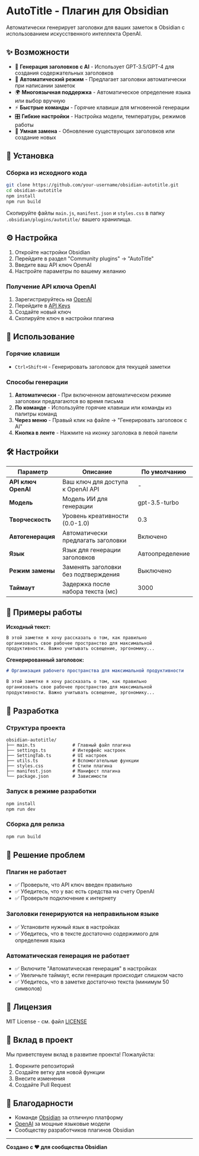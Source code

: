 # AutoTitle - Плагин для Obsidian

Автоматически генерирует заголовки для ваших заметок в Obsidian с использованием искусственного интеллекта OpenAI.

## ✨ Возможности

- 🤖 **Генерация заголовков с AI** - Использует GPT-3.5/GPT-4 для создания содержательных заголовков
- 🔄 **Автоматический режим** - Предлагает заголовки автоматически при написании заметок
- 🌍 **Многоязычная поддержка** - Автоматическое определение языка или выбор вручную
- ⚡ **Быстрые команды** - Горячие клавиши для мгновенной генерации
- 🎛️ **Гибкие настройки** - Настройка модели, температуры, режимов работы
- 📝 **Умная замена** - Обновление существующих заголовков или создание новых

## 🚀 Установка

### Сборка из исходного кода
```bash
git clone https://github.com/your-username/obsidian-autotitle.git
cd obsidian-autotitle
npm install
npm run build
```

Скопируйте файлы `main.js`, `manifest.json` и `styles.css` в папку `.obsidian/plugins/autotitle/` вашего хранилища.

## ⚙️ Настройка

1. Откройте настройки Obsidian
2. Перейдите в раздел "Community plugins" → "AutoTitle"
3. Введите ваш API ключ OpenAI
4. Настройте параметры по вашему желанию

### Получение API ключа OpenAI

1. Зарегистрируйтесь на [OpenAI](https://platform.openai.com/)
2. Перейдите в [API Keys](https://platform.openai.com/api-keys)
3. Создайте новый ключ
4. Скопируйте ключ в настройки плагина

## 🎯 Использование

### Горячие клавиши
- `Ctrl+Shift+H` - Генерировать заголовок для текущей заметки

### Способы генерации
1. **Автоматически** - При включенном автоматическом режиме заголовки предлагаются во время письма
2. **По команде** - Используйте горячие клавиши или команды из палитры команд
3. **Через меню** - Правый клик на файле → "Генерировать заголовок с AI"
4. **Кнопка в ленте** - Нажмите на иконку заголовка в левой панели

## 🛠️ Настройки

| Параметр | Описание | По умолчанию |
|----------|----------|-------------|
| **API ключ OpenAI** | Ваш ключ для доступа к OpenAI API | - |
| **Модель** | Модель ИИ для генерации | gpt-3.5-turbo |
| **Творческость** | Уровень креативности (0.0-1.0) | 0.3 |
| **Автогенерация** | Автоматически предлагать заголовки | Включено |
| **Язык** | Язык для генерации заголовков | Автоопределение |
| **Режим замены** | Заменять заголовки без подтверждения | Выключено |
| **Таймаут** | Задержка после набора текста (мс) | 3000 |

## 🎨 Примеры работы

**Исходный текст:**
```markdown
В этой заметке я хочу рассказать о том, как правильно 
организовать свое рабочее пространство для максимальной 
продуктивности. Важно учитывать освещение, эргономику...
```

**Сгенерированный заголовок:**
```markdown
# Организация рабочего пространства для максимальной продуктивности

В этой заметке я хочу рассказать о том, как правильно 
организовать свое рабочее пространство для максимальной 
продуктивности. Важно учитывать освещение, эргономику...
```

## 🔧 Разработка

### Структура проекта
```
obsidian-autotitle/
├── main.ts              # Главный файл плагина
├── settings.ts          # Интерфейс настроек
├── SettingTab.ts        # UI настроек
├── utils.ts             # Вспомогательные функции
├── styles.css           # Стили плагина
├── manifest.json        # Манифест плагина
└── package.json         # Зависимости
```

### Запуск в режиме разработки
```bash
npm install
npm run dev
```

### Сборка для релиза
```bash
npm run build
```

## 🐛 Решение проблем

### Плагин не работает
- ✅ Проверьте, что API ключ введен правильно
- ✅ Убедитесь, что у вас есть средства на счету OpenAI
- ✅ Проверьте подключение к интернету

### Заголовки генерируются на неправильном языке
- ✅ Установите нужный язык в настройках
- ✅ Убедитесь, что в тексте достаточно содержимого для определения языка

### Автоматическая генерация не работает
- ✅ Включите "Автоматическая генерация" в настройках
- ✅ Увеличьте таймаут, если генерация происходит слишком часто
- ✅ Убедитесь, что в заметке достаточно текста (минимум 50 символов)

## 📝 Лицензия

MIT License - см. файл [LICENSE](LICENSE)

## 🤝 Вклад в проект

Мы приветствуем вклад в развитие проекта! Пожалуйста:

1. Форкните репозиторий
2. Создайте ветку для новой функции
3. Внесите изменения
4. Создайте Pull Request

## 🙏 Благодарности

- Команде [Obsidian](https://obsidian.md/) за отличную платформу
- [OpenAI](https://openai.com/) за мощные языковые модели
- Сообществу разработчиков плагинов Obsidian

---

**Создано с ❤️ для сообщества Obsidian**

